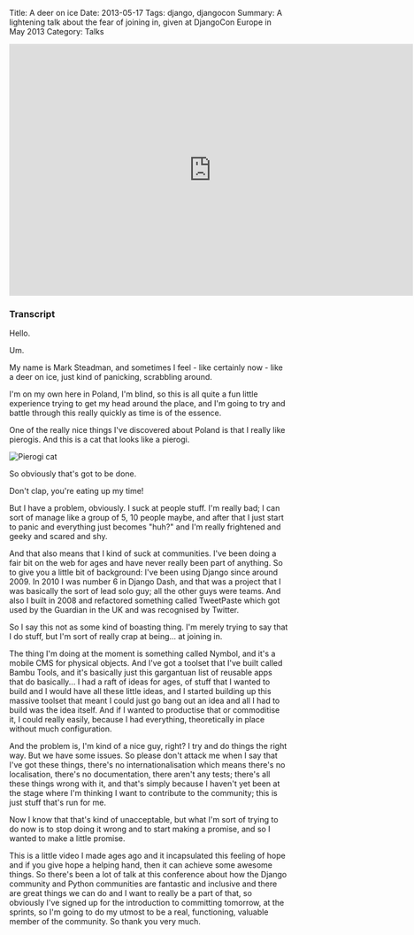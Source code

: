Title: A deer on ice
Date: 2013-05-17
Tags: django, djangocon
Summary: A lightening talk about the fear of joining in, given at DjangoCon Europe in May 2013
Category: Talks

<iframe src="https://player.vimeo.com/video/66555533" width="730" height="455" frameborder="0" webkitallowfullscreen mozallowfullscreen allowfullscreen></iframe>

### Transcript

Hello.

Um.

My name is Mark Steadman, and sometimes I feel - like certainly now - like a
deer on ice, just kind of panicking, scrabbling around.

I'm on my own here in Poland, I'm blind, so this is all quite a fun little
experience trying to get my head around the place, and I'm going to try and
battle through this really quickly as time is of the essence.

One of the really nice things I've discovered about Poland is that I really like
pierogis. And this is a cat that looks like a pierogi.

![Pierogi cat](http://www.highplainssigh.com/images/pierogi.jpg)

So obviously that's got to be done.

Don't clap, you're eating up my time!

But I have a problem, obviously. I suck at people stuff. I'm really bad; I can
sort of manage like a group of 5, 10 people maybe, and after that I just start
to panic and everything just becomes "huh?" and I'm really frightened and geeky
and scared and shy.

And that also means that I kind of suck at communities. I've been doing a fair
bit on the web for ages and have never really been part of anything. So to give
you a little bit of background: I've been using Django since around 2009. In
2010 I was number 6 in Django Dash, and that was a project that I was basically
the sort of lead solo guy; all the other guys were teams. And also I built in
2008 and refactored something called TweetPaste which got used by the Guardian
in the UK and was recognised by Twitter.

So I say this not as some kind of boasting thing. I'm merely trying to say that
I do stuff, but I'm sort of really crap at being... at joining in.

The thing I'm doing at the moment is something called Nymbol, and it's a mobile
CMS for physical objects. And I've got a toolset that I've built called Bambu
Tools, and it's basically just this gargantuan list of reusable apps that do
basically... I had a raft of ideas for ages, of stuff that I wanted to build and
I would have all these little ideas, and I started building up this massive
toolset that meant I could just go bang out an idea and all I had to build was
the idea itself. And if I wanted to productise that or commoditise it, I could
really easily, because I had everything, theoretically in place without much
configuration.

And the problem is, I'm kind of a nice guy, right? I try and do things the right
way. But we have some issues. So please don't attack me when I say that I've got
these things, there's no internationalisation which means there's no
localisation, there's no documentation, there aren't any tests; there's all
these things wrong with it, and that's simply because I haven't yet been at the
stage where I'm thinking I want to contribute to the community; this is just
stuff that's run for me.

Now I know that that's kind of unacceptable, but what I'm sort of trying to do
now is to stop doing it wrong and to start making a promise, and so I wanted to
make a little promise.

This is a little video I made ages ago and it incapsulated this feeling of hope
and if you give hope a helping hand, then it can achieve some awesome things. So
there's been a lot of talk at this conference about how the Django community and
Python communities are fantastic and inclusive and there are great things we
can do and I want to really be a part of that, so obviously I've signed up for
the introduction to committing tomorrow, at the sprints, so I'm going to do my
utmost to be a real, functioning, valuable member of the community. So thank you
very much.
